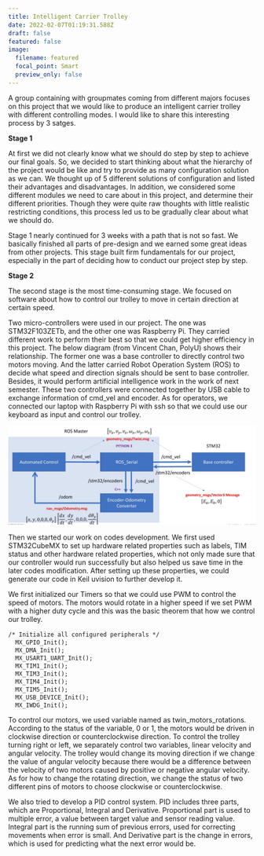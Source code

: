 ```yaml
---
title: Intelligent Carrier Trolley
date: 2022-02-07T01:19:31.588Z
draft: false
featured: false
image:
  filename: featured
  focal_point: Smart
  preview_only: false
---
```

A group containing with groupmates coming from different majors focuses on this project that we would like to produce an intelligent carrier trolley with different controlling modes. I would like to share this interesting process by 3 satges.

**Stage 1**

At first we did not clearly know what we should do step by step to achieve our final goals. So, we decided to start thinking about what the hierarchy of the project would be like and try to provide as many configuration solution as we can. We thought up of 5 different solutions of configuration and listed their advantages and disadvantages. In addition, we considered some different modules we need to care about in this project, and determine their different priorities. Though they were quite raw thoughts with little realistic restricting conditions, this process led us to be gradually clear about what we should do.

Stage 1 nearly continued for 3 weeks with a path that is not so fast. We basically finished all parts of pre-design and we earned some great ideas from other projects. This stage built firm fundamentals for our project, especially in the part of deciding how to conduct our project step by step.

**Stage 2**

The second stage is the most time-consuming stage. We focused on software about how to control our trolley to move in certain direction at certain speed.

Two micro-controllers were used in our project. The one was STM32F103ZETb, and the other one was Raspberry Pi. They carried different work to perform their best so that we could get higher efficiency in this project. The below diagram (from Vincent Chan, PolyU) shows their relationship. The former one was a base controller to directly control two motors moving. And the latter carried Robot Operation System (ROS) to decide what speed and direction signals should be sent to base controller. Besides, it would perform artificial intelligence work in the work of next semester. These two controllers were connected together by USB cable to exchange information of cmd_vel and encoder. As for operators, we connected our laptop with Raspberry Pi with ssh so that we could use our keyboard as input and control our trolley.

![](9.jpg)

Then we started our work on codes development. We first used STM32CubeMX to set up hardware related properties such as labels, TIM status and other hardware related properties, which not only made sure that our controller would run successfully but also helped us save time in the later codes modification. After setting up these properties, we could generate our code in Keil uvision to further develop it.

We first initialized our Timers so that we could use PWM to control the speed of motors. The motors would rotate in a higher speed if we set PWM with a higher duty cycle and this was the basic theorem that how we control our trolley.

```
/* Initialize all configured peripherals */
  MX_GPIO_Init();
  MX_DMA_Init();
  MX_USART1_UART_Init();
  MX_TIM1_Init();
  MX_TIM3_Init();
  MX_TIM4_Init();
  MX_TIM5_Init();
  MX_USB_DEVICE_Init();
  MX_IWDG_Init();
```

To control our motors, we used variable named as twin_motors_rotations. According to the status of the variable, 0 or 1, the motors would be driven in clockwise direction or counterclockwise direction. To control the trolley turning right or left, we separately control two variables, linear velocity and angular velocity. The trolley would change its moving direction if we change the value of angular velocity because there would be a difference between the velocity of two motors caused by positive or negative angular velocity. As for how to change the rotating direction, we change the status of two different pins of motors to choose clockwise or counterclockwise.

We also tried to develop a PID control system. PID includes three parts, which are
Proportional, Integral and Derivative. Proportional part is used to multiple error, a value between target value and sensor reading value. Integral part is the running sum of previous errors, used for correcting movements when error is small. And Derivative part is the change in errors, which is used for predicting what the next error would be.